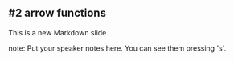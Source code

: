 ##  #2 arrow functions

This is a new Markdown slide

note:
    Put your speaker notes here.
    You can see them pressing 's'.
